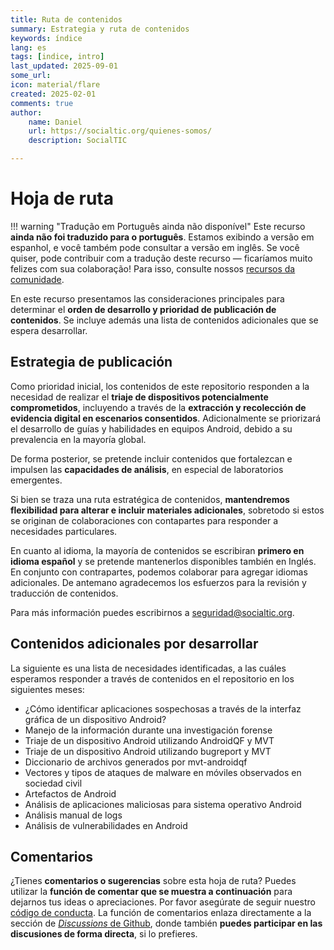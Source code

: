 ```yaml
---
title: Ruta de contenidos
summary: Estrategia y ruta de contenidos 
keywords: índice
lang: es
tags: [indice, intro]
last_updated: 2025-09-01
some_url:
icon: material/flare
created: 2025-02-01
comments: true
author:
    name: Daniel
    url: https://socialtic.org/quienes-somos/
    description: SocialTIC

---
```



# Hoja de ruta

!!! warning "Tradução em Português ainda não disponível"
    Este recurso **ainda não foi traduzido para o português**. Estamos exibindo a versão em espanhol, e você também pode consultar a versão em inglês. Se você quiser, pode contribuir com a tradução deste recurso — ficaríamos muito felizes com sua colaboração! Para isso, consulte nossos [recursos da comunidade](comunidad/como-colaborar.md).

En este recurso presentamos las consideraciones principales para determinar el **orden de desarrollo y prioridad de publicación de contenidos**. Se incluye además una lista de contenidos adicionales que se espera desarrollar. 

## Estrategia de publicación

Como prioridad inicial, los contenidos de este repositorio responden a la necesidad de realizar el **triaje de dispositivos potencialmente comprometidos**, incluyendo a través de la **extracción y recolección de evidencia digital en escenarios consentidos**. Adicionalmente se priorizará el desarrollo de guías y habilidades en equipos Android, debido a su prevalencia en la mayoría global. 

De forma posterior, se pretende incluir contenidos que fortalezcan e  impulsen las **capacidades de análisis**, en especial de laboratorios emergentes. 

Si bien se traza una ruta estratégica de contenidos, **mantendremos flexibilidad para alterar e incluir materiales adicionales**, sobretodo si estos se originan de colaboraciones con contapartes para responder a necesidades particulares. 

En cuanto al idioma, la mayoría de contenidos se escribiran **primero en idioma español** y se pretende mantenerlos disponibles también en Inglés. En conjunto con contrapartes, podemos colaborar para agregar idiomas adicionales. De antemano agradecemos los esfuerzos para la revisión y traducción de contenidos. 

Para más información puedes escribirnos a seguridad@socialtic.org.

## Contenidos adicionales por desarrollar

La siguiente es una lista de necesidades identificadas, a las cuáles esperamos responder a través de contenidos en el repositorio en los siguientes meses:


* ¿Cómo identificar aplicaciones sospechosas a través de la interfaz gráfica de un dispositivo Android? 
* Manejo de la información durante una investigación forense 
* Triaje de un dispositivo Android utilizando AndroidQF y MVT 
* Triaje de un dispositivo Android utilizando bugreport y MVT 
* Diccionario de archivos generados por mvt-androidqf 
* Vectores y tipos de ataques de malware en móviles observados en sociedad civil 
* Artefactos de Android 
* Análisis de aplicaciones maliciosas para sistema operativo Android  
* Análisis manual de logs 
* Análisis de vulnerabilidades en Android


## Comentarios

¿Tienes **comentarios o sugerencias** sobre esta hoja de ruta? Puedes utilizar la **función de comentar que se muestra a continuación** para dejarnos tus ideas o apreciaciones. Por favor asegúrate de seguir nuestro [código de conducta](../../comunidad/codigo-de-conducta.md). La función de comentarios enlaza directamente a la sección de [_Discussions_ de Github](https://github.com/Socialtic/forensics/discussions), donde también **puedes participar en las discusiones de forma directa**, si lo prefieres.   

